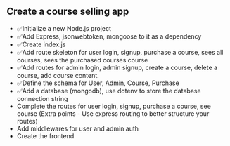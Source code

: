 ## Create a course selling app

 - ✅Initialize a new Node.js project
 - ✅Add Express, jsonwebtoken, mongoose to it as a dependency 
 - ✅Create index.js
 - ✅Add route skeleton for user login, signup, purchase a course, sees all courses, sees the purchased courses course
 - ✅Add routes for admin login, admin signup, create a course, delete a course, add course content.
 - ✅Define the schema for User, Admin, Course, Purchase
 - ✅Add a database (mongodb), use dotenv to store the database connection string
 - Complete the routes for user login, signup, purchase a course, see course (Extra points - Use express routing to better structure your routes)
 - Add middlewares for user and admin auth
 - Create the frontend